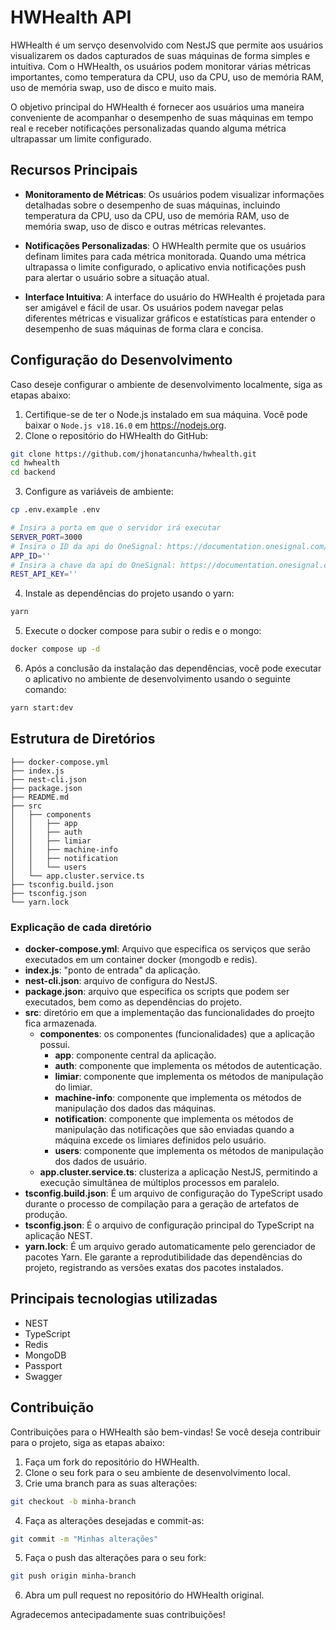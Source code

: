 # HWHealth API

HWHealth é um servço desenvolvido com NestJS que permite aos usuários visualizarem os dados capturados de suas máquinas de forma simples e intuitiva. Com o HWHealth, os usuários podem monitorar várias métricas importantes, como temperatura da CPU, uso da CPU, uso de memória RAM, uso de memória swap, uso de disco e muito mais.

O objetivo principal do HWHealth é fornecer aos usuários uma maneira conveniente de acompanhar o desempenho de suas máquinas em tempo real e receber notificações personalizadas quando alguma métrica ultrapassar um limite configurado.

## Recursos Principais

- **Monitoramento de Métricas**: Os usuários podem visualizar informações detalhadas sobre o desempenho de suas máquinas, incluindo temperatura da CPU, uso da CPU, uso de memória RAM, uso de memória swap, uso de disco e outras métricas relevantes.

- **Notificações Personalizadas**: O HWHealth permite que os usuários definam limites para cada métrica monitorada. Quando uma métrica ultrapassa o limite configurado, o aplicativo envia notificações push para alertar o usuário sobre a situação atual.

- **Interface Intuitiva**: A interface do usuário do HWHealth é projetada para ser amigável e fácil de usar. Os usuários podem navegar pelas diferentes métricas e visualizar gráficos e estatísticas para entender o desempenho de suas máquinas de forma clara e concisa.


## Configuração do Desenvolvimento

Caso deseje configurar o ambiente de desenvolvimento localmente, siga as etapas abaixo:

1. Certifique-se de ter o Node.js instalado em sua máquina. Você pode baixar o `Node.js v18.16.0` em https://nodejs.org.
2. Clone o repositório do HWHealth do GitHub:

```bash
git clone https://github.com/jhonatancunha/hwhealth.git
cd hwhealth
cd backend
```

3. Configure as variáveis de ambiente:

```bash
cp .env.example .env
```

```bash
# Insira a porta em que o servidor irá executar
SERVER_PORT=3000
# Insira o ID da api do OneSignal: https://documentation.onesignal.com/docs/keys-and-ids
APP_ID=''
# Insira a chave da api do OneSignal: https://documentation.onesignal.com/docs/keys-and-ids
REST_API_KEY=''
```

4. Instale as dependências do projeto usando o yarn:

```bash
yarn
```

5. Execute o docker compose para subir o redis e o mongo:

```bash
docker compose up -d
```

6. Após a conclusão da instalação das dependências, você pode executar o aplicativo no ambiente de desenvolvimento usando o seguinte comando:

```bash
yarn start:dev
```

## Estrutura de Diretórios

```.
├── docker-compose.yml
├── index.js
├── nest-cli.json
├── package.json
├── README.md
├── src
│   ├── components
│   │   ├── app
│   │   ├── auth
│   │   ├── limiar
│   │   ├── machine-info
│   │   ├── notification
│   │   └── users
│   └── app.cluster.service.ts
├── tsconfig.build.json
├── tsconfig.json
└── yarn.lock
```

### Explicação de cada diretório

- **docker-compose.yml**: Arquivo que especifica os serviços que serão executados em um container docker (mongodb e redis).
- **index.js**: "ponto de entrada" da aplicação.
- **nest-cli.json**: arquivo de configura do NestJS.
- **package.json**: arquivo que especifica os scripts que podem ser executados, bem como as dependências do projeto.
- **src**: diretório em que a implementação das funcionalidades do proejto fica armazenada.
   - **componentes**: os componentes (funcionalidades) que a aplicação possui.
      - **app**: componente central da aplicação.
      - **auth**: componente que implementa os métodos de autenticação.
      - **limiar**: componente que implementa os métodos de manipulação do limiar.
      - **machine-info**: componente que implementa os métodos de manipulação dos dados das máquinas.
      - **notification**: componente que implementa os métodos de manipulação das notificações que são enviadas quando a máquina excede os limiares definidos pelo usuário.
      - **users**: componente que implementa os métodos de manipulação dos dados de usuário.
   - **app.cluster.service.ts**: clusteriza a aplicação NestJS, permitindo a execução simultânea de múltiplos processos em paralelo.
- **tsconfig.build.json**: É um arquivo de configuração do TypeScript usado durante o processo de compilação para a geração de artefatos de produção.
- **tsconfig.json**: É o arquivo de configuração principal do TypeScript na aplicação NEST.
- **yarn.lock**: É um arquivo gerado automaticamente pelo gerenciador de pacotes Yarn. Ele garante a reprodutibilidade das dependências do projeto, registrando as versões exatas dos pacotes instalados.

## Principais tecnologias utilizadas

- NEST
- TypeScript
- Redis
- MongoDB
- Passport
- Swagger
  
## Contribuição

Contribuições para o HWHealth são bem-vindas! Se você deseja contribuir para o projeto, siga as etapas abaixo:

1. Faça um fork do repositório do HWHealth.
2. Clone o seu fork para o seu ambiente de desenvolvimento local.
3. Crie uma branch para as suas alterações:

```bash
git checkout -b minha-branch
```
4. Faça as alterações desejadas e commit-as:
   
```bash
git commit -m "Minhas alterações"
```

5. Faça o push das alterações para o seu fork:

```bash
git push origin minha-branch
```

6. Abra um pull request no repositório do HWHealth original.

Agradecemos antecipadamente suas contribuições!
